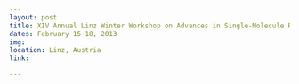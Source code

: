 ```yaml
---
layout: post
title: XIV Annual Linz Winter Workshop on Advances in Single-Molecule Research for Biology and Nanoscience
dates: February 15-18, 2013
img: 
location: Linz, Austria
link: 

---
```

